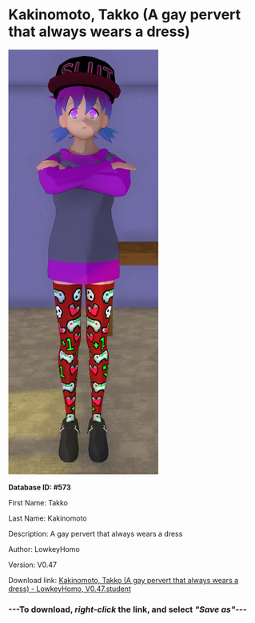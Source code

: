 # Kakinomoto, Takko (A gay pervert that always wears a dress)

<img src="https://raw.githubusercontent.com/Arbiter1223/Daigaku-Gurashi-Custom-Students/master/Students/Files/Kakinomoto%2C%20Takko%20(A%20gay%20pervert%20that%20always%20wears%20a%20dress).png" title="Kakinomoto, Takko (A gay pervert that always wears a dress) - LowkeyHomo, V0.47">

**Database ID: #573**

First Name: Takko

Last Name: Kakinomoto

Description: A gay pervert that always wears a dress

Author: LowkeyHomo

Version: V0.47

Download link: <a href="https://raw.githubusercontent.com/Arbiter1223/Daigaku-Gurashi-Custom-Students/master/Students/Files/Kakinomoto%2C%20Takko%20(A%20gay%20pervert%20that%20always%20wears%20a%20dress)%20-%20LowkeyHomo%2C%20V0.47.student">Kakinomoto, Takko (A gay pervert that always wears a dress) - LowkeyHomo, V0.47.student</a>

### ---**To download, _right-click_ the link, and select _"Save as"_**---
